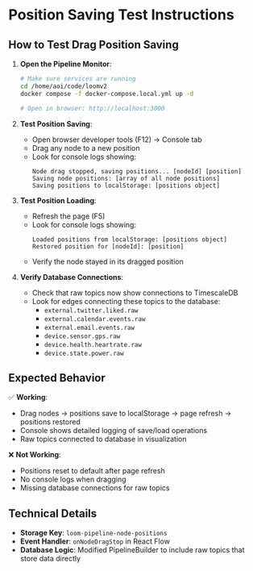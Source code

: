 # Position Saving Test Instructions

## How to Test Drag Position Saving

1. **Open the Pipeline Monitor**:
   ```bash
   # Make sure services are running
   cd /home/aoi/code/loomv2
   docker compose -f docker-compose.local.yml up -d
   
   # Open in browser: http://localhost:3000
   ```

2. **Test Position Saving**:
   - Open browser developer tools (F12) → Console tab
   - Drag any node to a new position
   - Look for console logs showing:
     ```
     Node drag stopped, saving positions... [nodeId] [position]
     Saving node positions: [array of all node positions]
     Saving positions to localStorage: [positions object]
     ```

3. **Test Position Loading**:
   - Refresh the page (F5)
   - Look for console logs showing:
     ```
     Loaded positions from localStorage: [positions object]
     Restored position for [nodeId]: [position]
     ```
   - Verify the node stayed in its dragged position

4. **Verify Database Connections**:
   - Check that raw topics now show connections to TimescaleDB
   - Look for edges connecting these topics to the database:
     - `external.twitter.liked.raw`
     - `external.calendar.events.raw` 
     - `external.email.events.raw`
     - `device.sensor.gps.raw`
     - `device.health.heartrate.raw`
     - `device.state.power.raw`

## Expected Behavior

✅ **Working**: 
- Drag nodes → positions save to localStorage → page refresh → positions restored
- Console shows detailed logging of save/load operations
- Raw topics connected to database in visualization

❌ **Not Working**:
- Positions reset to default after page refresh
- No console logs when dragging
- Missing database connections for raw topics

## Technical Details

- **Storage Key**: `loom-pipeline-node-positions`
- **Event Handler**: `onNodeDragStop` in React Flow
- **Database Logic**: Modified PipelineBuilder to include raw topics that store data directly
